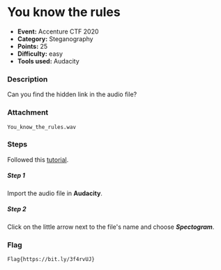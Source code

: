 # You know the rules

* **Event:** Accenture CTF 2020
* **Category:** Steganography  
* **Points:** 25  
* **Difficulty:** easy
* **Tools used:** Audacity

### Description

Can you find the hidden link in the audio file?

### Attachment

`You_know_the_rules.wav`

### Steps

Followed this [tutorial](https://www.instructables.com/Secret-Message-in-Audio).

##### Step 1

Import the audio file in **Audacity**.

##### Step 2

Click on the little arrow next to the file's name and choose ***Spectogram***.

### Flag

`Flag{https://bit.ly/3f4rvUJ}`
